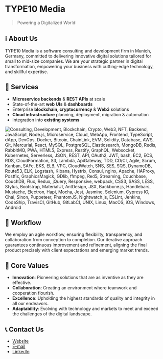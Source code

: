 TYPE10 Media
============

> Powering a Digitalized World

## ℹ️ About Us
TYPE10 Media is a software consulting and development firm in Munich, Germany, committed
to delivering  innovative digital solutions tailored for small to mid-size companies.
We are your strategic partner in digital transformation, empowering your business with
cutting-edge technology, and skillful expertise.

## 🚀 Services
- **Microservice backends** & **REST APIs** at scale
- State-of-the-art **web UIs** & **dashboards**
- Enterprise **blockchain, cryptocurrency** & **Web3** solutions
- **Cloud infrastructure** planning, deployment, migration & automation
- Integration into **existing systems**

![Consulting, Development, Blockchain, Crypto, Web3, NFT, Backend, JavaScript, Node.js, Microservice, Cloud, WebApp, Frontend, TypeScript, dApp, DevOps, Docker, Bitcoin, ChainLink, EVM, Solidity, Database, AWS, Git, Mercurial, React, MySQL, PostgreSQL, Elasticsearch, MongoDB, Redis, RabbitMQ, PWA, HTML5, Express, Restify, GraphQL, Websocket, Kubernetes, Serverless, JSON, REST, API, OAuth2, JWT, bash, EC2, ECS, RDS, CloudFormation, S3, Lambda, ApiGateway, TDD, CD/CI, Agile, Scrum, Kanban, SAFe, EKS, ELB, VPC, CloudWatch, SNS, SES, SQS, DynamoDB, Route53, ELK, Logstash, Kibana, Hystrix, Consul, nginx, Apache, HAProxy, Postfix, GraphicsMagick, GDlib, ffmpeg, Red5, Streaming, Couchbase, CouchDB, Flux, Redux, jQuery, Responsive, webpack, CSS3, SASS, LESS, Stylus, Bootstrap, MaterialUI, AntDesign, JSX, Backbone.js, Handlebars, Mustache, Electron, Hapi, Mocha, Jest, Jasmine, Selenium, Cypress IO, Chai, Sinon, Puppeteer, PhantomJS, Nightwatch.js, ESLint, Jenkins, CodeShip, TravisCI, GitHub, GitLabCI, UNIX, Linux, MacOS, iOS, Windows, Android](https://github.com/TYPE10/.github/blob/main/profile/wordcloud.png "Services")

## 🔁 Workflow
We employ an agile workflow, ensuring flexibility, transparency, and collaboration from
conception to completion. Our iterative approach guarantees continuous improvement and
refinement, aligning the final product precisely with client expectations and emerging
market trends.

## 💎 Core Values
- **Innovation**: Pioneering solutions that are as inventive as they are effective.
- **Collaboration**: Creating an environment where teamwork and cooperation flourish.
- **Excellence**: Upholding the highest standards of quality and integrity in all our
  endeavors.
- **Adaptability**: Evolving with technology and markets to meet and exceed the challenges
  of the digital landscape.

## 📞 Contact Us
- [Website](https://type10.com)
- [E-mail](mailto:info@type10.com)
- [LinkedIn](https://linkedin.com/company/type10)
